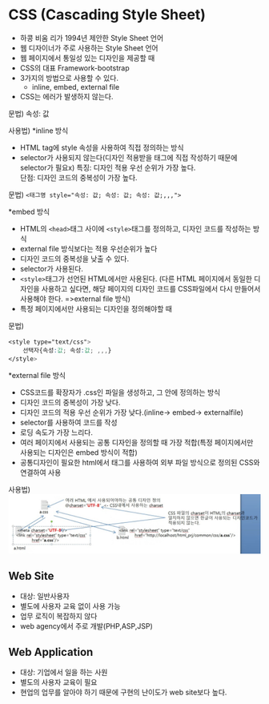 # CSS (Cascading Style Sheet)
- 하콩 비움 리가 1994년 제안한 Style Sheet 언어
- 웹 디자이너가 주로 사용하는 Style Sheet 언어
- 웹 페이지에서 통일성 있는 디자인을 제공할 때
- CSS의 대표 Framework-bootstrap
- 3가지의 방법으로 사용할 수 있다.
	- inline, embed, external file
- CSS는 에러가 발생하지 않는다.

문법)
속성: 값

사용법)
*inline 방식
- HTML tag에 style 속성을 사용하여 직접 정의하는 방식
- selector가 사용되지 않는다(디자인 적용받을 태그에 직접 작성하기 때문에 selector가 필요x)
특징: 디자인 적용 우선 순위가 가장 높다.<br>
단점: 디자인 코드의 중복성이 가장 높다.<br>

문법)
``<태그명 style="속성: 값; 속성: 값; 속성: 값;,,,">``

*embed 방식
- HTML의 `<head>`태그 사이에 `<style>`태그를 정의하고, 디자인 코드를 작성하는 방식
- external file 방식보다는 적용 우선순위가 높다
- 디자인 코드의 중복성을 낮출 수 있다.
- selector가 사용된다.
- `<style>`태그가 선언된 HTML에서만 사용된다. (다른 HTML 페이지에서 동일한 디자인을 사용하고 싶다면, 해당 페이지의 디자인 코드를 CSS파일에서 다시 만들어서 사용해야 한다. =>external file 방식)
- 특정 페이지에서만 사용되는 디자인을 정의해야할 때 

문법)
```CSS
<style type="text/css">
	선택자{속성:값; 속성:값; ,,,}
</style>
```

*external file 방식
- CSS코드를 확장자가 .css인 파일을 생성하고, 그 안에 정의하는 방식
- 디자인 코드의 중복성이 가장 낮다.
- 디자인 코드의 적용 우선 순위가 가장 낮다.(inline-> embed-> externalfile)
- selector를 사용하여 코드를 작성
- 로딩 속도가 가장 느리다.
- 여러 페이지에서 사용되는 공통 디자인을 정의할 때 가장 적합(특정 페이지에서만 사용되는 디자인은 embed 방식이 적합)
- 공통디자인이 필요한 html에서 <link rel="stylesheet" type="text/css" href="CSS URL"/> 태그를 사용하여 외부 파일 방식으로 정의된 CSS와 연결하여 사용

사용법)
![external file](images/external_file.jpg)


## Web Site
- 대상: 일반사용자
- 별도에 사용자 교육 없이 사용 가능
- 업무 로직이 복잡하지 않다
- web agency에서 주로 개발(PHP,ASP,JSP)

## Web Application
- 대상: 기업에서 일을 하는 사원
- 별도의 사용자 교육이 필요
- 현업의 업무를 알아야 하기 때문에 구현의 난이도가 web site보다 높다.